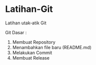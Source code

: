 # Latihan-Git
Latihan utak-atik Git

Git Dasar :
1. Membuat Repository
2. Menambahkan file baru (README.md)
3. Melakukan Commit
4. Membuat Release

